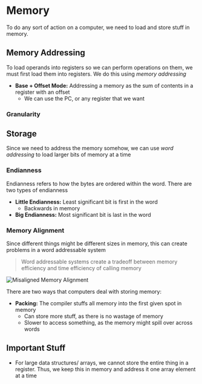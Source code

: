 # Memory
To do any sort of action on a computer, we need to load and store stuff in memory.


## Memory Addressing
To load operands into registers so we can perform operations on them, we must first load them into registers. We do this using *memory addressing*

* **Base + Offset Mode:** Addressing a memory as the sum of contents in a register with an offset
	* We can use the PC, or any register that we want

### Granularity


## Storage
Since we need to address the memory somehow, we can use *word addressing* to load larger bits of memory at a time

### Endianness
Endianness refers to how the bytes are ordered within the word. There are two types of endianness
* **Little Endianness:** Least significant bit is first in the word
	* Backwards in memory
* **Big Endianness:** Most significant bit is last in the word

### Memory Alignment
Since different things might be different sizes in memory, this can create problems in a word addressable system

> Word addressable systems create a tradeoff between memory efficiency and time efficiency of calling memory

![Misaligned Memory Alignment](https://www.geeksforgeeks.org/wp-content/uploads/MemoryAlignment2.gif)

There are two ways that computers deal with storing memory:
* **Packing:** The compiler stuffs all memory into the first given spot in memory
	* Can store more stuff, as there is no wastage of memory
	* Slower to access something, as the memory might spill over across words


## Important Stuff
* For large data structures/ arrays, we cannot store the entire thing in a register. Thus, we keep this in memory and address it one array element at a time